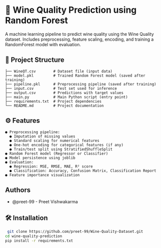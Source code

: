 
# 🍷 Wine Quality Prediction using Random Forest

A machine learning pipeline to predict wine quality using the Wine Quality dataset. Includes preprocessing, feature scaling, encoding, and training a RandomForest model with evaluation.



## 📂 Project Structure

```text
├── WineQT.csv        # Dataset file (input data)  
├── model.pkl         # Trained Random Forest model (saved after training)  
├── pipeline.pkl      # Preprocessing pipeline (saved after training)  
├── input.csv         # Test set used for inference  
├── output.csv        # Predictions with target values  
├── main.py           # Main Python script (entry point)  
├── requirements.txt  # Project dependencies  
└── README.md         # Project documentation 
````

## ⚙️ Features
```text
● Preprocessing pipeline:
  ● Imputation of missing values
  ● Standard scaling for numerical features
  ● One-hot encoding for categorical features (if any)
  ● Train/test split using StratifiedShuffleSplit
● Random Forest model (Regressor or Classifier)
● Model persistence using joblib
● Evaluation:
  ● Regression: MSE, RMSE, MAE, R² score
  ● Classification: Accuracy, Confusion Matrix, Classification Report
● Feature importance visualization
```    
## Authors

-  @preet-99 - Preet Vishwakarma

## 🛠️ Installation
```bash
 git clone https://github.com/preet-99/Wine-Quality-Dataset.git
cd wine-quality-prediction
pip install -r requirements.txt

```